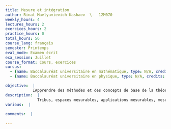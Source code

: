 ```yaml
---
title: Mesure et intégration
author: Rinat Mavlyavievich Kashaev  \-  12M070
weekly_hours: 4
lectures_hours: 2
exercices_hours: 2
practice_hours: 0
total_hours: 56
course_lang: français
semester: Printemps
eval_mode: Examen écrit
exa_session: Juillet
course_format: Cours, exercices
cursus:
  - {name: Baccalauréat universitaire en mathématique, type: N/A, credits: 6}
  - {name: Baccalauréat universitaire en physique, type: N/A, credits: 6}

objective:  |
            IApprendre des méthodes et des concepts de base de la théorie de la mesure et de lintégration de Lebesgue
description:  |
              Tribus, espaces mesurables, applications mesurables, mesures, espaces mesurés, mesures extérieures, lamesure de Lebesgue, fonctions étagées, lintégrale de Lebesgue, théorème de convergence monotone,lemme de Fatou, théorème de convergence dominée, lintégrale inférieure et supérieure de Lebesgue,théorème de Fubini, mesures signées, théorème de Radon-Nikodym.
various:  |
          
comments:  |
           
---
```

